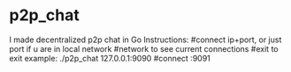 # p2p_chat
I made decentralized p2p chat in Go
Instructions:
#connect ip+port, or just port if u are in local network
#network to see current connections
#exit to exit
example:
 ./p2p_chat 127.0.0.1:9090
 #connect :9091
 
